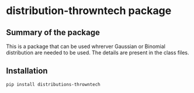 # distribution-throwntech package

## Summary of the package

This is a package that can be used whrerver Gaussian or Binomial distribution are needed to be used. The details are present in the class files.

## Installation

```
pip install distributions-throwntech
```